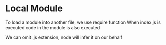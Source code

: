 # Local Module

To load a module into another file, we use require function
When index.js is executed code in the module is also executed


We can omit .js extension, node will infer it on our behalf